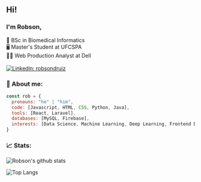 ## Hi!
### I'm Robson,
🧬 BSc in Biomedical Informatics
<br/>
🖥️ Master's Student at UFCSPA
<br/>
👨‍💻 Web Production Analyst at Dell
<br/><br/>
[![Linkedin: robsondruiz](https://img.shields.io/badge/-robsondruiz-blue?style=flat-square&logo=Linkedin&logoColor=white&link=https://www.linkedin.com/in/robsondruiz/)](https://www.linkedin.com/in/robsondruiz/)

### 👤 About me:
```javascript
const rob = {
  pronouns: "he" | "him",
  code: [Javascript, HTML, CSS, Python, Java],
  tools: [React, Laravel],
  databases: [MySQL, Firebase],
  interests: [Data Science, Machine Learning, Deep Learning, Frontend Development],
}
```

### 📈 Stats:

![Robson's github stats](https://github-readme-stats.vercel.app/api?username=robsonruiz&count_private=true&show_icons=true&theme=dark)

![Top Langs](https://github-readme-stats.vercel.app/api/top-langs/?username=robsonruiz&count_private=true&layout=compact&show_icons=true&langs_count=10&theme=dark)

